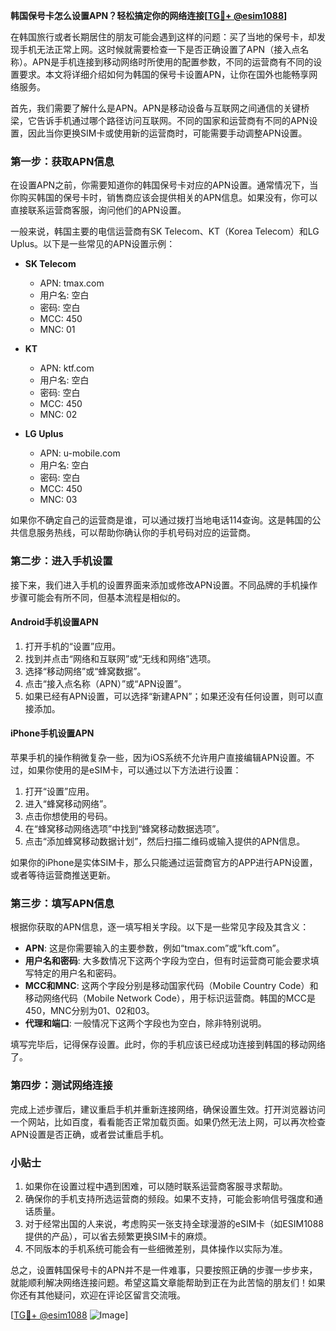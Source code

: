 **韩国保号卡怎么设置APN？轻松搞定你的网络连接[[TG💪+ @esim1088](https://t.me/s/esim1088)]**

在韩国旅行或者长期居住的朋友可能会遇到这样的问题：买了当地的保号卡，却发现手机无法正常上网。这时候就需要检查一下是否正确设置了APN（接入点名称）。APN是手机连接到移动网络时所使用的配置参数，不同的运营商有不同的设置要求。本文将详细介绍如何为韩国的保号卡设置APN，让你在国外也能畅享网络服务。

首先，我们需要了解什么是APN。APN是移动设备与互联网之间通信的关键桥梁，它告诉手机通过哪个路径访问互联网。不同的国家和运营商有不同的APN设置，因此当你更换SIM卡或使用新的运营商时，可能需要手动调整APN设置。

### 第一步：获取APN信息

在设置APN之前，你需要知道你的韩国保号卡对应的APN设置。通常情况下，当你购买韩国的保号卡时，销售商应该会提供相关的APN信息。如果没有，你可以直接联系运营商客服，询问他们的APN设置。

一般来说，韩国主要的电信运营商有SK Telecom、KT（Korea Telecom）和LG Uplus。以下是一些常见的APN设置示例：

- **SK Telecom**  
  - APN: tmax.com  
  - 用户名: 空白  
  - 密码: 空白  
  - MCC: 450  
  - MNC: 01  

- **KT**  
  - APN: ktf.com  
  - 用户名: 空白  
  - 密码: 空白  
  - MCC: 450  
  - MNC: 02  

- **LG Uplus**  
  - APN: u-mobile.com  
  - 用户名: 空白  
  - 密码: 空白  
  - MCC: 450  
  - MNC: 03  

如果你不确定自己的运营商是谁，可以通过拨打当地电话114查询。这是韩国的公共信息服务热线，可以帮助你确认你的手机号码对应的运营商。

### 第二步：进入手机设置

接下来，我们进入手机的设置界面来添加或修改APN设置。不同品牌的手机操作步骤可能会有所不同，但基本流程是相似的。

#### Android手机设置APN

1. 打开手机的“设置”应用。
2. 找到并点击“网络和互联网”或“无线和网络”选项。
3. 选择“移动网络”或“蜂窝数据”。
4. 点击“接入点名称（APN）”或“APN设置”。
5. 如果已经有APN设置，可以选择“新建APN”；如果还没有任何设置，则可以直接添加。

#### iPhone手机设置APN

苹果手机的操作稍微复杂一些，因为iOS系统不允许用户直接编辑APN设置。不过，如果你使用的是eSIM卡，可以通过以下方法进行设置：

1. 打开“设置”应用。
2. 进入“蜂窝移动网络”。
3. 点击你想使用的号码。
4. 在“蜂窝移动网络选项”中找到“蜂窝移动数据选项”。
5. 点击“添加蜂窝移动数据计划”，然后扫描二维码或输入提供的APN信息。

如果你的iPhone是实体SIM卡，那么只能通过运营商官方的APP进行APN设置，或者等待运营商推送更新。

### 第三步：填写APN信息

根据你获取的APN信息，逐一填写相关字段。以下是一些常见字段及其含义：

- **APN**: 这是你需要输入的主要参数，例如“tmax.com”或“kft.com”。
- **用户名和密码**: 大多数情况下这两个字段为空白，但有时运营商可能会要求填写特定的用户名和密码。
- **MCC和MNC**: 这两个字段分别是移动国家代码（Mobile Country Code）和移动网络代码（Mobile Network Code），用于标识运营商。韩国的MCC是450，MNC分别为01、02和03。
- **代理和端口**: 一般情况下这两个字段也为空白，除非特别说明。

填写完毕后，记得保存设置。此时，你的手机应该已经成功连接到韩国的移动网络了。

### 第四步：测试网络连接

完成上述步骤后，建议重启手机并重新连接网络，确保设置生效。打开浏览器访问一个网站，比如百度，看看能否正常加载页面。如果仍然无法上网，可以再次检查APN设置是否正确，或者尝试重启手机。

### 小贴士

1. 如果你在设置过程中遇到困难，可以随时联系运营商客服寻求帮助。
2. 确保你的手机支持所选运营商的频段。如果不支持，可能会影响信号强度和通话质量。
3. 对于经常出国的人来说，考虑购买一张支持全球漫游的eSIM卡（如ESIM1088提供的产品），可以省去频繁更换SIM卡的麻烦。
4. 不同版本的手机系统可能会有一些细微差别，具体操作以实际为准。

总之，设置韩国保号卡的APN并不是一件难事，只要按照正确的步骤一步步来，就能顺利解决网络连接问题。希望这篇文章能帮助到正在为此苦恼的朋友们！如果你还有其他疑问，欢迎在评论区留言交流哦。

[[TG💪+ @esim1088](https://t.me/s/esim1088) ![Image](https://i.postimg.cc/4NQfJmqS/Snipaste-2025-05-13-00-14-12.png)]
